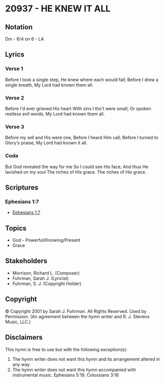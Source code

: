 # 20937 - HE KNEW IT ALL

## Notation

Dm - 6/4 on 6 - LA

## Lyrics

### Verse 1

Before I took a single step, He knew where each would fall; Before I drew a single breath, My Lord had known them all.

### Verse 2

Before I'd ever grieved His heart With sins I tho't were small; Or spoken restless evil words, My Lord had known them all.

### Verse 3

Before my will and His were one, Before I heard Him call; Before I turned to Glory's praise, My Lord had known it all.

### Coda

But God revealed the way for me So I could see His face; And thus He lavished on my soul The riches of His grace. The riches of His grace.


## Scriptures

### Ephesians 1:7

- [Ephesians 1:7](https://www.biblegateway.com/passage/?search=Ephesians%201%3A7)


## Topics

- God - Powerful/Knowing/Present
- Grace

## Stakeholders

- Morrison, Richard L. (Composer)
- Fuhrman, Sarah J. (Lyricist)
- Fuhrman, S. J. (Copyright Holder)

## Copyright

© Copyright 2001 by Sarah J. Fuhrman. All Rights Reserved. Used by Permission.
(An agreement between the hymn writer and R. J. Stevens Music, LLC.)

## Disclaimers

This hymn is free to use but with the following exception(s):
1. The hymn writer does not want this hymn and its arrangement altered in any way.
2. The hymn writer does not want this hymn accompanied with instrumental music.
Ephesians 5:19; Colossians 3:16

